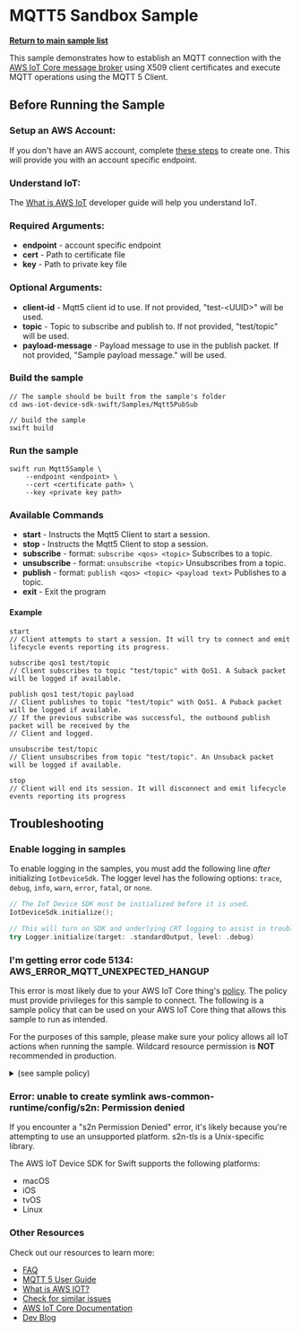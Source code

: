# MQTT5 Sandbox Sample

[**Return to main sample list**](../README.md)

This sample demonstrates how to establish an MQTT connection with the [AWS IoT Core message broker](https://docs.aws.amazon.com/iot/latest/developerguide/iot-message-broker.html) using X509 client certificates and execute MQTT operations using the MQTT 5 Client.

## Before Running the Sample

### Setup an AWS Account:
If you don't have an AWS account, complete [these steps](https://docs.aws.amazon.com/iot/latest/developerguide/setting-up.html) to create one. This will provide you with an account specific endpoint.

### Understand IoT:
The [What is AWS IoT](https://docs.aws.amazon.com/iot/latest/developerguide/what-is-aws-iot.html) developer guide will help you understand IoT.

### Required Arguments:
* <b>endpoint</b> - account specific endpoint
* <b>cert</b> - Path to certificate file
* <b>key</b> - Path to private key file
### Optional Arguments:
* <b>client-id</b> - Mqtt5 client id to use. If not provided, "test-\<UUID\>" will be used.
* <b>topic</b> - Topic to subscribe and publish to. If not provided, "test/topic" will be used.
* <b>payload-message</b> - Payload message to use in the publish packet. If not provided, "Sample payload message." will be used.

### Build the sample
```
// The sample should be built from the sample's folder
cd aws-iot-device-sdk-swift/Samples/Mqtt5PubSub

// build the sample
swift build
```
### Run the sample
```
swift run Mqtt5Sample \
    --endpoint <endpoint> \
    --cert <certificate path> \
    --key <private key path>
```

### Available Commands
* <b>start</b> - Instructs the Mqtt5 Client to start a session.
* <b>stop</b> - Instructs the Mqtt5 Client to stop a session.
* <b>subscribe</b> - format: `subscribe <qos> <topic>` Subscribes to a topic.
* <b>unsubscribe</b> - format: `unsubscribe <topic>` Unsubscribes from a topic.
* <b>publish</b> - format: `publish <qos> <topic> <payload text>` Publishes to a topic.
* <b>exit</b> - Exit the program

#### Example
```
start
// Client attempts to start a session. It will try to connect and emit lifecycle events reporting its progress.

subscribe qos1 test/topic
// Client subscribes to topic "test/topic" with QoS1. A Suback packet will be logged if available.

publish qos1 test/topic payload
// Client publishes to topic "test/topic" with QoS1. A Puback packet will be logged if available.
// If the previous subscribe was successful, the outbound publish packet will be received by the
// Client and logged.

unsubscribe test/topic
// Client unsubscribes from topic "test/topic". An Unsuback packet will be logged if available.

stop
// Client will end its session. It will disconnect and emit lifecycle events reporting its progress
```

## Troubleshooting
### Enable logging in samples

To enable logging in the samples, you must add the following line *after* initializing `IotDeviceSdk`. The logger level has the following options: `trace`, `debug`, `info`, `warn`, `error`, `fatal`, or `none`.
```swift
// The IoT Device SDK must be initialized before it is used.
IotDeviceSdk.initialize();

// This will turn on SDK and underlying CRT logging to assist in troubleshooting.
try Logger.initialize(target: .standardOutput, level: .debug)
```
### I'm getting error code 5134: AWS_ERROR_MQTT_UNEXPECTED_HANGUP
This error is most likely due to your AWS IoT Core thing's [policy](https://docs.aws.amazon.com/iot/latest/developerguide/iot-policies.html). The policy must provide privileges for this sample to connect. The following is a sample policy that can be used on your AWS IoT Core thing that allows this sample to run as intended.

For the purposes of this sample, please make sure your policy allows all IoT actions when running the sample. Wildcard resource permission is **NOT** recommended in production.

<details>
<summary>(see sample policy)</summary>

```
{
  "Version": "2012-10-17",
  "Statement": [
    {
      "Effect": "Allow",
      "Action": [
        "iot:Connect",
        "iot:Subscribe",
        "iot:Publish",
        "iot:Receive"
      ],
      "Resource": [
        "*"
      ]
    }
  ]
}
```

  Replace the following with the data from your AWS account:
  * `<region>`: The AWS Region where you created the AWS IoT Core thing you wish to use with this sample. For example, `us-east-1`. For more information, see [AWS IoT Core endpoints](https://docs.aws.amazon.com/general/latest/gr/iot-core.html).
  * `<account>`: Your AWS account ID. For more information, see [View AWS account identifiers](https://docs.aws.amazon.com/accounts/latest/reference/manage-acct-identifiers.html)

  Note: In a real application, you might want to avoid the use of wildcards in your policy or use them selectively. Follow best practices when using the SDK to work with AWS on production applications.

</details>

### Error: unable to create symlink aws-common-runtime/config/s2n: Permission denied
If you encounter a "s2n Permission Denied" error, it's likely because you're attempting to use an unsupported platform. s2n-tls is a Unix-specific library.

The AWS IoT Device SDK for Swift supports the following platforms:
* macOS
* iOS
* tvOS
* Linux

### Other Resources
Check out our resources to learn more:
* [FAQ](../../../Documentation/FAQ.md)
* [MQTT 5 User Guide](../../../Documentation/MQTT5_Userguide.md)
* [What is AWS IOT?](https://docs.aws.amazon.com/iot/latest/developerguide/what-is-aws-iot.html)
* [Check for similar issues](https://github.com/aws/aws-iot-device-sdk-swift/issues)
* [AWS IoT Core Documentation](https://docs.aws.amazon.com/iot/)
* [Dev Blog](https://aws.amazon.com/blogs/?awsf.blog-master-iot=category-internet-of-things%23amazon-freertos%7Ccategory-internet-of-things%23aws-greengrass%7Ccategory-internet-of-things%23aws-iot-analytics%7Ccategory-internet-of-things%23aws-iot-button%7Ccategory-internet-of-things%23aws-iot-device-defender%7Ccategory-internet-of-things%23aws-iot-device-management%7Ccategory-internet-of-things%23aws-iot-platform)
